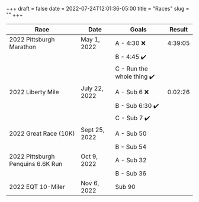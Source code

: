 +++ 
draft = false
date = 2022-07-24T12:01:36-05:00
title = "Races"
slug = "" 
+++

| Race                              | Date          | Goals                     | Result  |
|-----------------------------------|---------------|---------------------------|---------|
| 2022 Pittsburgh Marathon          | May 1, 2022   | A - 4:30 ❌               | 4:39:05 | 
|                                   |               | B - 4:45 ✔️                |         |
|                                   |               | C - Run the whole thing ✔️ |         |
| 2022 Liberty Mile                 | July 22, 2022 | A - Sub 6 ❌              | 0:02:26 |
|                                   |               | B - Sub 6:30 ✔️            |         |
|                                   |               | C - Sub 7 ✔️               |         |
| 2022 Great Race (10K)             | Sept 25, 2022 | A - Sub 50                |         |
|                                   |               | B - Sub 54                |         |
| 2022 Pittsburgh Penquins 6.6K Run | Oct 9, 2022   | A - Sub 32                |         |
|                                   |               | B - Sub 36                |         |
| 2022 EQT 10-Miler                 | Nov 6, 2022   | Sub 90                    |         |
